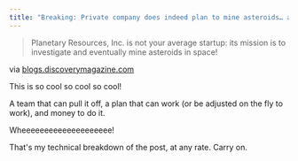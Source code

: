 ```yaml
---
title: "Breaking: Private company does indeed plan to mine asteroids… and I think they can do it"
---
```


> Planetary Resources, Inc. is not your average startup: its mission is to investigate and eventually mine asteroids in space!

via [blogs.discoverymagazine.com](http://blogs.discovermagazine.com/badastronomy/2012/04/24/breaking-private-company-does-indeed-plan-to-mine-asteroids-and-i-think-they-can-do-it/)

This is so cool so cool so cool!

A team that can pull it off, a plan that can work (or be adjusted on the fly to work), and money to do it.

Wheeeeeeeeeeeeeeeeeeee!

That's my technical breakdown of the post, at any rate. Carry on.
